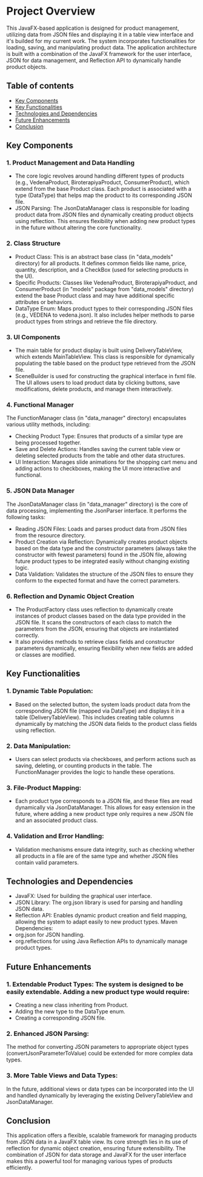 # Project Overview
This JavaFX-based application is designed for product management, utilizing data from JSON files and displaying it in a table view interface and it's builded for my current work. The system incorporates functionalities for loading, saving, and manipulating product data. The application architecture is built with a combination of the JavaFX framework for the user interface, JSON for data management, and Reflection API to dynamically handle product objects.

## Table of contents
* [Key Components](#key-components)
* [Key Functionalities](#key-functionalities)
* [Technologies and Dependencies](#technologies-and-dependencies)
* [Future Enhancements](#future-enhancements)
* [Conclusion](#conclusion)

## Key Components
### 1. Product Management and Data Handling
* The core logic revolves around handling different types of products (e.g., VedenaProduct, BiroterapiyaProduct, ConsumerProduct), which extend from the base Product class. Each product is associated with a type (DataType) that helps map the product to its corresponding JSON file.
* JSON Parsing: The JsonDataManager class is responsible for loading product data from JSON files and dynamically creating product objects using reflection. This ensures flexibility when adding new product types in the future without altering the core functionality.
### 2. Class Structure
* Product Class: This is an abstract base class (in "data_models" directory) for all products. It defines common fields like name, price, quantity, description, and a CheckBox (used for selecting products in the UI).
* Specific Products: Classes like VedenaProduct, BiroterapiyaProduct, and ConsumerProduct (in "models" package from "data_models" directory) extend the base Product class and may have additional specific attributes or behaviors.
* DataType Enum: Maps product types to their corresponding JSON files (e.g., VEDENA to vedena.json). It also includes helper methods to parse product types from strings and retrieve the file directory.
### 3. UI Components
* The main table for product display is built using DeliveryTableView, which extends MainTableView. This class is responsible for dynamically populating the table based on the product type retrieved from the JSON file.
* SceneBuilder is used for constructing the graphical interface in fxml file. The UI allows users to load product data by clicking buttons, save modifications, delete products, and manage them interactively.
### 4. Functional Manager
The FunctionManager class (in "data_manager" directory) encapsulates various utility methods, including:
* Checking Product Type: Ensures that products of a similar type are being processed together.
* Save and Delete Actions: Handles saving the current table view or deleting selected products from the table and other data structures.
* UI Interaction: Manages slide animations for the shopping cart menu and adding actions to checkboxes, making the UI more interactive and functional.
### 5. JSON Data Manager
The JsonDataManager class (in "data_manager" directory) is the core of data processing, implementing the JsonParser interface. It performs the following tasks:
* Reading JSON Files: Loads and parses product data from JSON files from the resource directory.
* Product Creation via Reflection: Dynamically creates product objects based on the data type and the constructor parameters (always take the constructor with fewest parameters) found in the JSON file, allowing future product types to be integrated easily without changing existing logic.
* Data Validation: Validates the structure of the JSON files to ensure they conform to the expected format and have the correct parameters.
### 6. Reflection and Dynamic Object Creation
* The ProductFactory class uses reflection to dynamically create instances of product classes based on the data type provided in the JSON file. It scans the constructors of each class to match the parameters from the JSON, ensuring that objects are instantiated correctly.
* It also provides methods to retrieve class fields and constructor parameters dynamically, ensuring flexibility when new fields are added or classes are modified.

## Key Functionalities
### 1. Dynamic Table Population:
* Based on the selected button, the system loads product data from the corresponding JSON file (mapped via DataType) and displays it in a table (DeliveryTableView). This includes creating table columns dynamically by matching the JSON data fields to the product class fields using reflection.
### 2. Data Manipulation:
* Users can select products via checkboxes, and perform actions such as saving, deleting, or counting products in the table. The FunctionManager provides the logic to handle these operations.
### 3. File-Product Mapping:
* Each product type corresponds to a JSON file, and these files are read dynamically via JsonDataManager. This allows for easy extension in the future, where adding a new product type only requires a new JSON file and an associated product class.
### 4. Validation and Error Handling:
* Validation mechanisms ensure data integrity, such as checking whether all products in a file are of the same type and whether JSON files contain valid parameters.

## Technologies and Dependencies
* JavaFX: Used for building the graphical user interface.
* JSON Library: The org.json library is used for parsing and handling JSON data.
* Reflection API: Enables dynamic product creation and field mapping, allowing the system to adapt easily to new product types.
Maven Dependencies:
* org.json for JSON handling.
* org.reflections for using Java Reflection APIs to dynamically manage product types.

## Future Enhancements
### 1. Extendable Product Types: The system is designed to be easily extendable. Adding a new product type would require:
* Creating a new class inheriting from Product.
* Adding the new type to the DataType enum.
* Creating a corresponding JSON file.
### 2. Enhanced JSON Parsing: 
The method for converting JSON parameters to appropriate object types (convertJsonParameterToValue) could be extended for more complex data types.
### 3. More Table Views and Data Types: 
In the future, additional views or data types can be incorporated into the UI and handled dynamically by leveraging the existing DeliveryTableView and JsonDataManager.

## Conclusion
This application offers a flexible, scalable framework for managing products from JSON data in a JavaFX table view. Its core strength lies in its use of reflection for dynamic object creation, ensuring future extensibility. The combination of JSON for data storage and JavaFX for the user interface makes this a powerful tool for managing various types of products efficiently.
